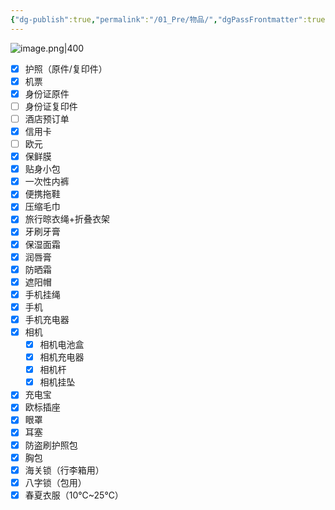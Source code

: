 ```yaml
---
{"dg-publish":true,"permalink":"/01_Pre/物品/","dgPassFrontmatter":true}
---
```


![image.png|400](https://obsidan-1314364309.cos.ap-beijing.myqcloud.com/obsidan/20250303020637300.png)

- [x] 护照（原件/复印件）
- [x] 机票
- [x] 身份证原件
- [ ] 身份证复印件
- [ ]  酒店预订单
- [x] 信用卡
- [ ]  欧元
- [x]  保鲜膜
- [x] 贴身小包
- [x]  一次性内裤
- [x]  便携拖鞋
- [x]  压缩毛巾
- [x] 旅行晾衣绳+折叠衣架
- [x]  牙刷牙膏
- [x] 保湿面霜
- [x]  润唇膏
- [x] 防晒霜
- [x] 遮阳帽
- [x] 手机挂绳
- [x] 手机
- [x] 手机充电器
- [x]  相机
	- [x] 相机电池盒
	- [x]  相机充电器
	- [x] 相机杆
	- [x] 相机挂坠
- [x] 充电宝
- [x] 欧标插座
- [x] 眼罩
- [x] 耳塞
- [x] 防盗刷护照包
- [x] 胸包
- [x] 海关锁（行李箱用）
- [x] 八字锁（包用）
- [x] 春夏衣服（10℃~25℃）
